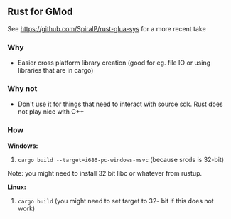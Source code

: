 ## Rust for GMod 

See https://github.com/SpiralP/rust-glua-sys for a more recent take

### Why
- Easier cross platform library creation (good for eg. file IO or using libraries that are in cargo)

### Why not
- Don't use it for things that need to interact with source sdk. Rust does not play nice with C++

### How

__Windows:__
1. `cargo build --target=i686-pc-windows-msvc` (because srcds is 32-bit)

Note: you might need to install 32 bit libc or whatever from rustup.

__Linux:__
1. `cargo build` (you might need to set target to 32- bit if this does not work)
